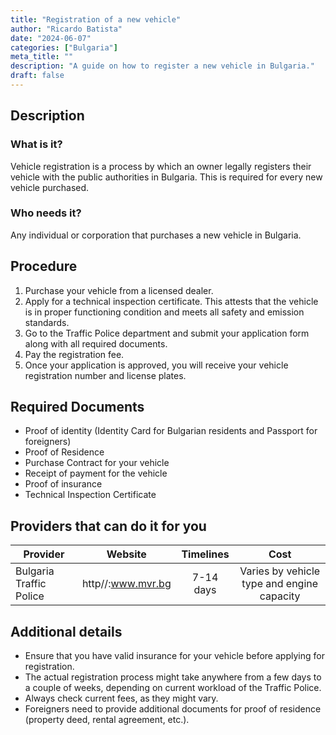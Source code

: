 ```yaml
---
title: "Registration of a new vehicle"
author: "Ricardo Batista"
date: "2024-06-07"
categories: ["Bulgaria"]
meta_title: ""
description: "A guide on how to register a new vehicle in Bulgaria."
draft: false
---
```


## Description
### What is it?
Vehicle registration is a process by which an owner legally registers their vehicle with the public authorities in Bulgaria. This is required for every new vehicle purchased.

### Who needs it?
Any individual or corporation that purchases a new vehicle in Bulgaria.

## Procedure
1. Purchase your vehicle from a licensed dealer.
2. Apply for a technical inspection certificate. This attests that the vehicle is in proper functioning condition and meets all safety and emission standards.
3. Go to the Traffic Police department and submit your application form along with all required documents.
4. Pay the registration fee.
5. Once your application is approved, you will receive your vehicle registration number and license plates.

## Required Documents
- Proof of identity (Identity Card for Bulgarian residents and Passport for foreigners)
- Proof of Residence
- Purchase Contract for your vehicle
- Receipt of payment for the vehicle
- Proof of insurance
- Technical Inspection Certificate

## Providers that can do it for you

| Provider         |     Website           |     Timelines    |       Cost         |
| ---------------- | ------------------- |  :--------------: | :-------------: |
| Bulgaria Traffic Police |  http//:www.mvr.bg |      7-14 days      |        Varies by vehicle type and engine capacity |

## Additional details
- Ensure that you have valid insurance for your vehicle before applying for registration.
- The actual registration process might take anywhere from a few days to a couple of weeks, depending on current workload of the Traffic Police.
- Always check current fees, as they might vary.
- Foreigners need to provide additional documents for proof of residence (property deed, rental agreement, etc.).